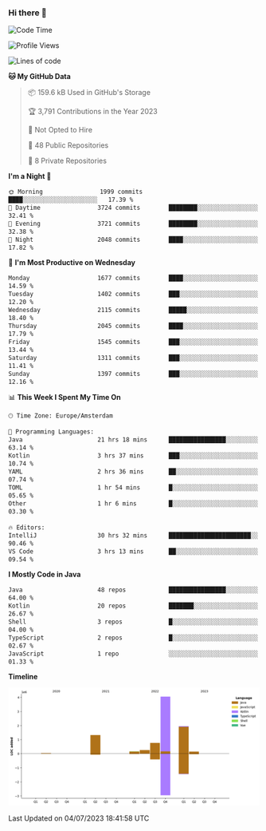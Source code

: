 ### Hi there 👋


<!--START_SECTION:waka-->
![Code Time](http://img.shields.io/badge/Code%20Time-3%2C319%20hrs%2029%20mins-blue)

![Profile Views](http://img.shields.io/badge/Profile%20Views-19-blue)

![Lines of code](https://img.shields.io/badge/From%20Hello%20World%20I%27ve%20Written-8.7%20million%20lines%20of%20code-blue)

**🐱 My GitHub Data** 

> 📦 159.6 kB Used in GitHub's Storage 
 > 
> 🏆 3,791 Contributions in the Year 2023
 > 
> 🚫 Not Opted to Hire
 > 
> 📜 48 Public Repositories 
 > 
> 🔑 8 Private Repositories 
 > 
**I'm a Night 🦉** 

```text
🌞 Morning                1999 commits        ████░░░░░░░░░░░░░░░░░░░░░   17.39 % 
🌆 Daytime                3724 commits        ████████░░░░░░░░░░░░░░░░░   32.41 % 
🌃 Evening                3721 commits        ████████░░░░░░░░░░░░░░░░░   32.38 % 
🌙 Night                  2048 commits        ████░░░░░░░░░░░░░░░░░░░░░   17.82 % 
```
📅 **I'm Most Productive on Wednesday** 

```text
Monday                   1677 commits        ████░░░░░░░░░░░░░░░░░░░░░   14.59 % 
Tuesday                  1402 commits        ███░░░░░░░░░░░░░░░░░░░░░░   12.20 % 
Wednesday                2115 commits        █████░░░░░░░░░░░░░░░░░░░░   18.40 % 
Thursday                 2045 commits        ████░░░░░░░░░░░░░░░░░░░░░   17.79 % 
Friday                   1545 commits        ███░░░░░░░░░░░░░░░░░░░░░░   13.44 % 
Saturday                 1311 commits        ███░░░░░░░░░░░░░░░░░░░░░░   11.41 % 
Sunday                   1397 commits        ███░░░░░░░░░░░░░░░░░░░░░░   12.16 % 
```


📊 **This Week I Spent My Time On** 

```text
🕑︎ Time Zone: Europe/Amsterdam

💬 Programming Languages: 
Java                     21 hrs 18 mins      ████████████████░░░░░░░░░   63.14 % 
Kotlin                   3 hrs 37 mins       ███░░░░░░░░░░░░░░░░░░░░░░   10.74 % 
YAML                     2 hrs 36 mins       ██░░░░░░░░░░░░░░░░░░░░░░░   07.74 % 
TOML                     1 hr 54 mins        █░░░░░░░░░░░░░░░░░░░░░░░░   05.65 % 
Other                    1 hr 6 mins         █░░░░░░░░░░░░░░░░░░░░░░░░   03.30 % 

🔥 Editors: 
IntelliJ                 30 hrs 32 mins      ███████████████████████░░   90.46 % 
VS Code                  3 hrs 13 mins       ██░░░░░░░░░░░░░░░░░░░░░░░   09.54 % 
```

**I Mostly Code in Java** 

```text
Java                     48 repos            ████████████████░░░░░░░░░   64.00 % 
Kotlin                   20 repos            ███████░░░░░░░░░░░░░░░░░░   26.67 % 
Shell                    3 repos             █░░░░░░░░░░░░░░░░░░░░░░░░   04.00 % 
TypeScript               2 repos             █░░░░░░░░░░░░░░░░░░░░░░░░   02.67 % 
JavaScript               1 repo              ░░░░░░░░░░░░░░░░░░░░░░░░░   01.33 % 
```



**Timeline**

![Lines of Code chart](https://raw.githubusercontent.com/powercasgamer/powercasgamer/master/assets/bar_graph.png)


 Last Updated on 04/07/2023 18:41:58 UTC
<!--END_SECTION:waka-->
